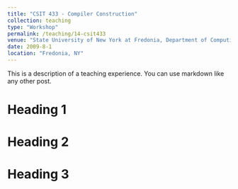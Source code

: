 ```yaml
---
title: "CSIT 433 - Compiler Construction"
collection: teaching
type: "Workshop"
permalink: /teaching/14-csit433
venue: "State University of New York at Fredonia, Department of Computing and Information Science"
date: 2009-8-1
location: "Fredonia, NY"
---
```


This is a description of a teaching experience. You can use markdown like any other post.

Heading 1
======

Heading 2
======

Heading 3
======

